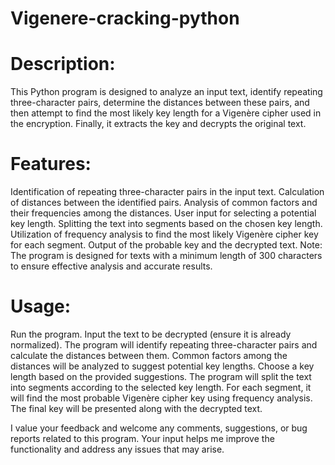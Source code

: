 # Vigenere-cracking-python

# Description:
This Python program is designed to analyze an input text, identify repeating three-character pairs, determine the distances between these pairs, and then attempt to find the most likely key length for a Vigenère cipher used in the encryption. Finally, it extracts the key and decrypts the original text.

# Features:
Identification of repeating three-character pairs in the input text.
Calculation of distances between the identified pairs.
Analysis of common factors and their frequencies among the distances.
User input for selecting a potential key length.
Splitting the text into segments based on the chosen key length.
Utilization of frequency analysis to find the most likely Vigenère cipher key for each segment.
Output of the probable key and the decrypted text.
Note: The program is designed for texts with a minimum length of 300 characters to ensure effective analysis and accurate results.

# Usage:
Run the program.
Input the text to be decrypted (ensure it is already normalized).
The program will identify repeating three-character pairs and calculate the distances between them.
Common factors among the distances will be analyzed to suggest potential key lengths.
Choose a key length based on the provided suggestions.
The program will split the text into segments according to the selected key length.
For each segment, it will find the most probable Vigenère cipher key using frequency analysis.
The final key will be presented along with the decrypted text.

I value your feedback and welcome any comments, suggestions, or bug reports related to this program. Your input helps me improve the functionality and address any issues that may arise.
